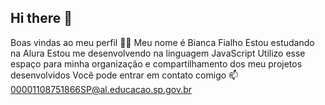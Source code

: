 ## Hi there 👋
Boas vindas ao meu perfil 💙💙
Meu nome é Bianca Fialho
Estou estudando na Alura
Estou me desenvolvendo na linguagem JavaScript
Utilizo esse espaço para minha organização e compartilhamento dos meu projetos desenvolvidos
Você pode entrar em contato comigo 📫
00001108751866SP@al.educacao.sp.gov.br
